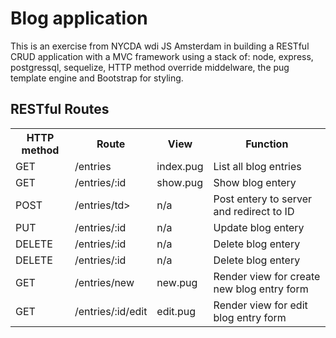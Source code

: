 <h1>Blog application</h1>
<p>
This is an exercise from NYCDA wdi JS Amsterdam in building a RESTful CRUD application with a MVC framework using a stack of: node, express, postgressql, sequelize, HTTP method override middelware, the pug template engine and Bootstrap for styling.
</p>
<p>
<h2>RESTful Routes</h2>
<table>
  <tr>
    <th>HTTP method</th>
    <th>Route</th>
    <th>View</th>
    <th>Function</th>
  </tr>
  <tr>
    <td>GET</td>
    <td>/entries</td>
    <td>index.pug</td>
    <td>List all blog entries</td>
  </tr>
  <tr>
    <td>GET</td>
    <td>/entries/:id</td>
    <td>show.pug</td>
    <td>Show blog entery</td>
  </tr>
  <tr>
    <td>POST</td>
    <td>/entries/td>
    <td>n/a</td>
    <td>Post entery to server and redirect to ID</td>
  </tr>
  <tr>
    <td>PUT</td>
    <td>/entries/:id </td>
    <td>n/a</td>
    <td>Update blog entery</td>
  </tr>
  <tr>
    <td>DELETE</td>
    <td>/entries/:id </td>
    <td>n/a</td>
    <td>Delete blog entery</td>
  </tr>
  <tr>
    <td>DELETE</td>
    <td>/entries/:id </td>
    <td>n/a</td>
    <td>Delete blog entery</td>
  </tr>
  <tr>
    <td>GET</td>
    <td>/entries/new </td>
    <td>new.pug</td>
    <td>Render view for create new blog entry form</td>
  </tr>
  <tr>
    <td>GET</td>
    <td>/entries/:id/edit</td>
    <td>edit.pug</td>
    <td>Render view for edit blog entry form</td>
  </tr>
</table>
</p>
